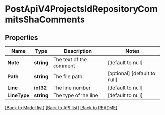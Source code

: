 # PostApiV4ProjectsIdRepositoryCommitsShaComments

## Properties
Name | Type | Description | Notes
------------ | ------------- | ------------- | -------------
**Note** | **string** | The text of the comment | [default to null]
**Path** | **string** | The file path | [optional] [default to null]
**Line** | **int32** | The line number | [default to null]
**LineType** | **string** | The type of the line | [default to null]

[[Back to Model list]](../README.md#documentation-for-models) [[Back to API list]](../README.md#documentation-for-api-endpoints) [[Back to README]](../README.md)


